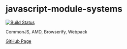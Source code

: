 # javascript-module-systems
[![Build Status](https://travis-ci.org/lenin-anzen/javascript-module-systems.svg?branch=master)](https://travis-ci.org/lenin-anzen/javascript-module-systems)

CommonJS, AMD, Browserify, Webpack


[GitHub Page](https://lenin-anzen.github.io/javascript-module-systems/)
